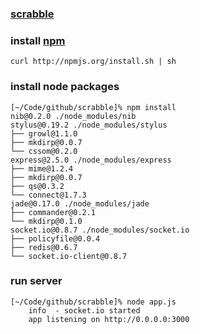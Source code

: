 ###  [scrabble](http://scrabble.nodejitsu.com)

### install [npm](http://npmjs.org/)

    curl http://npmjs.org/install.sh | sh

### install node packages

    [~/Code/github/scrabble]% npm install                          
    nib@0.2.0 ./node_modules/nib 
    stylus@0.19.2 ./node_modules/stylus 
    ├── growl@1.1.0
    ├── mkdirp@0.0.7
    └── cssom@0.2.0
    express@2.5.0 ./node_modules/express 
    ├── mime@1.2.4
    ├── mkdirp@0.0.7
    ├── qs@0.3.2
    └── connect@1.7.3
    jade@0.17.0 ./node_modules/jade 
    ├── commander@0.2.1
    └── mkdirp@0.1.0
    socket.io@0.8.7 ./node_modules/socket.io 
    ├── policyfile@0.0.4
    ├── redis@0.6.7
    └── socket.io-client@0.8.7

### run server

    [~/Code/github/scrabble]% node app.js                             
        info  - socket.io started
        app listening on http://0.0.0.0:3000
